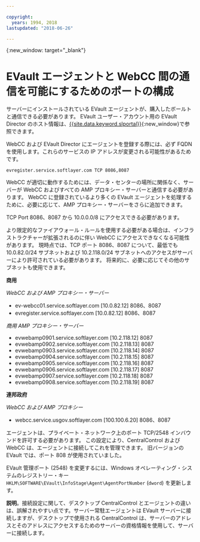 ```yaml
---

copyright:
  years: 1994, 2018
lastupdated: "2018-06-26"

---
```

{:new_window: target="_blank"}

# EVault エージェントと WebCC 間の通信を可能にするためのポートの構成

サーバーにインストールされている EVault エージェントが、購入したボールトと通信できる必要があります。 EVault ユーザー・アカウント用の EVault Director のホスト情報は、[{{site.data.keyword.slportal}}](https://control.softlayer.com/){:new_window}で参照できます。 

WebCC および EVault Director にエージェントを登録する際には、必ず FQDN を使用します。これらのサービスの IP アドレスが変更される可能性があるためです。 


```
evregister.service.softlayer.com TCP 8086,8087
```

WebCC が適切に動作するためには、データ・センターの場所に関係なく、サーバーが WebCC およびすべての AMP プロキシー・サーバーと通信する必要があります。 WebCC に登録されているより多くの EVault エージェントを処理するために、必要に応じて、AMP プロキシー・サーバーをさらに追加できます。 

TCP Port 8086、8087 から 10.0.0.0/8 にアクセスできる必要があります。 

より限定的なファイアウォール・ルールを使用する必要がある場合は、インフラストラクチャーが拡張されるのに伴い WebCC にアクセスできなくなる可能性があります。 現時点では、TCP ポート 8086、8087 について、最低でも 10.0.82.0/24 サブネットおよび 10.2.118.0/24 サブネットへのアクセスがサーバーにより許可されている必要があります。 将来的に、必要に応じてその他のサブネットも使用できます。

**商用**

*WebCC および AMP プロキシー・サーバー*

- ev-webcc01.service.softlayer.com [10.0.82.12] 8086、8087
- evregister.service.softlayer.com [10.0.82.12] 8086、8087

*商用 AMP プロキシー・サーバー*

- evwebamp0901.service.softlayer.com [10.2.118.12] 8087
- evwebamp0902.service.softlayer.com [10.2.118.13] 8087
- evwebamp0903.service.softlayer.com [10.2.118.14] 8087
- evwebamp0904.service.softlayer.com [10.2.118.15] 8087
- evwebamp0905.service.softlayer.com [10.2.118.16] 8087
- evwebamp0906.service.softlayer.com [10.2.118.17] 8087
- evwebamp0907.service.softlayer.com [10.2.118.18] 8087
- evwebamp0908.service.softlayer.com [10.2.118.19] 8087

**連邦政府**

*WebCC および AMP プロキシー*

- webcc.service.usgov.softlayer.com [100.100.6.20] 8086、8087
 
エージェントは、プライベート・ネットワーク上のポート TCP/2548 インバウンドを許可する必要があります。 この設定により、CentralControl および WebCC は、エージェントに接続してこれを管理できます。 旧バージョンの EVault では、ポート 808 が使用されていました。

EVault 管理ポート (2548) を変更するには、Windows オペレーティング・システムのレジストリー・キー `HKLM\SOFTWARE\EVault\InfoStage\Agent\AgentPortNumber` (`dword`) を更新します。

**説明**。接続設定に関して、デスクトップ CentralControl とエージェントの違いは、誤解されやすい点です。サーバー常駐エージェントは EVault サーバーに接続しますが、デスクトップで使用される CentralControl は、サーバーのアドレスとそのアドレスにアクセスするためのサーバーの資格情報を使用して、サーバーに接続します。
